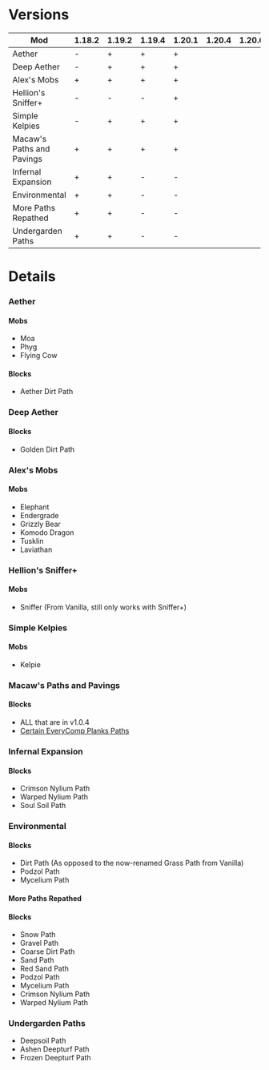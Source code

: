 # Versions
| Mod                           | 1.18.2 | 1.19.2 | 1.19.4 | 1.20.1 | 1.20.4 | 1.20.6 |
| ---                           | ---    | ---    | ---    | ---    | ---    | ---    |
| Aether                        | -      | +      | +      | +      |        |        |
| Deep Aether                   | -      | +      | +      | +      |        |        |
| Alex's Mobs                   | +      | +      | +      | +      |        |        |
| Hellion's Sniffer+            | -      | -      | -      | +      |        |        |
| Simple Kelpies                | -      | +      | +      | +      |        |        |
| Macaw's Paths and Pavings     | +      | +      | +      | +      |        |        |
| Infernal Expansion            | +      | +      | -      | -      |        |        |
| Environmental                 | +      | +      | -      | -      |        |        |
| More Paths Repathed           | +      | +      | -      | -      |        |        |
| Undergarden Paths             | +      | +      | -      | -      |        |        |

# Details

### Aether
#### Mobs
- Moa
- Phyg
- Flying Cow
#### Blocks
- Aether Dirt Path

### Deep Aether
#### Blocks
- Golden Dirt Path

### Alex's Mobs
#### Mobs
- Elephant
- Endergrade
- Grizzly Bear
- Komodo Dragon
- Tusklin
- Laviathan

### Hellion's Sniffer+
#### Mobs
- Sniffer (From Vanilla, still only works with Sniffer+)

### Simple Kelpies
#### Mobs
- Kelpie

### Macaw's Paths and Pavings
#### Blocks
- ALL that are in v1.0.4
- [Certain EveryComp Planks Paths](https://github.com/VoidLeech/Paths-Are-Roads/issues/10)

### Infernal Expansion
#### Blocks
- Crimson Nylium Path
- Warped Nylium Path
- Soul Soil Path

### Environmental
#### Blocks
- Dirt Path (As opposed to the now-renamed Grass Path from Vanilla)
- Podzol Path
- Mycelium Path

#### More Paths Repathed
#### Blocks
- Snow Path
- Gravel Path
- Coarse Dirt Path
- Sand Path
- Red Sand Path
- Podzol Path
- Mycelium Path
- Crimson Nylium Path
- Warped Nylium Path

### Undergarden Paths
- Deepsoil Path
- Ashen Deepturf Path
- Frozen Deepturf Path